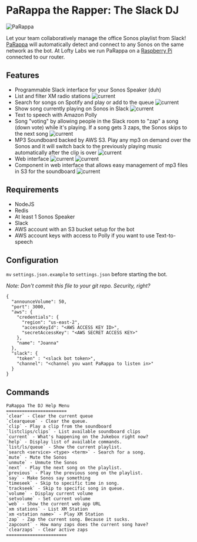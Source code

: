 # PaRappa the Rapper: The Slack DJ

![PaRappa](public/img/PaRappa-the-rapper.jpg)

Let your team collaboratively manage the office Sonos playlist from Slack! [PaRappa](https://en.wikipedia.org/wiki/PaRappa_the_Rapper) will automatically detect and connect to any Sonos on the same network as the bot. At Lofty Labs we run PaRappa on a [Raspberry Pi](https://www.raspberrypi.org/) connected to our router.

## Features

* Programmable Slack interface for your Sonos Speaker (duh)
* List and filter XM radio stations
![current](public/img/readme/xm.png)
* Search for songs on Spotify and play or add to the queue
![current](public/img/readme/spotify-search.png)
* Show song currently playing on Sonos in Slack
![current](public/img/readme/current.png)
* Text to speech with Amazon Polly
* Song "voting" by allowing people in the Slack room to "zap" a song (down vote) while it's playing. If a song gets 3 zaps, the Sonos skips to the next song
![current](public/img/readme/zap.png)
* MP3 Soundboard backed by AWS S3. Play any mp3 on demand over the Sonos and it will switch back to the previously playing music automatically after the clip is over
![current](public/img/readme/cliplist.png)
* Web interface
![current](public/img/readme/web.png)
![current](public/img/readme/web-interface.png)
* Component in web interface that allows easy management of mp3 files in S3 for the soundboard
![current](public/img/readme/clips.png)

## Requirements

* NodeJS
* Redis
* At least 1 Sonos Speaker
* Slack
* AWS account with an S3 bucket setup for the bot
* AWS account keys with access to Polly if you want to use Text-to-speech

## Configuration

`mv` `settings.json.example` to `settings.json` before starting the bot.

*Note: Don't commit this file to your git repo. Security, right?*

```
{
  "announceVolume": 50,
  "port": 3000,
  "aws": {
    "credentials": {
      "region": "us-east-2",
      "accessKeyId": "<AWS ACCESS KEY ID>",
      "secretAccessKey": "<AWS SECRET ACCESS KEY>"
    },
    "name": "Joanna"
  },
  "slack": {
    "token" : "<slack bot token>",
    "channel": "<channel you want PaRappa to listen in>"
  }
}
```

## Commands

```
PaRappa The DJ Help Menu
=======================
`clear` - Clear the current queue
`clearqueue` - Clear the queue.
`clip` - Play a clip from the soundboard
`listclips/clips` - List available soundboard clips
`current` - What's happening on the Jukebox right now?
`help` - Display list of available commands.
`list/ls/queue` - Show the current playlist.
`search <service> <type> <term>` - Search for a song.
`mute` - Mute the Sonos
`unmute` - Unmute the Sonos
`next` - Play the next song on the playlist.
`previous` - Play the previous song on the playlist.
`say` - Make Sonos say something
`timeseek` - Skip to specific time in song.
`trackseek` - Skip to specific song in queue.
`volume` - Display current volume
`setvolume` - Set current volume
`web` - Show the current web app URL
`xm stations` - List XM Station
`xm <station name>` - Play XM Station
`zap` - Zap the current song. Because it sucks.
`zapcount` - How many zaps does the current song have?
`clearzaps` - Clear active zaps
=======================
```
